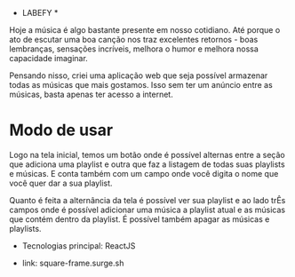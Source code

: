 * LABEFY *

Hoje a música é algo bastante presente em nosso cotidiano. Até porque o ato de escutar uma boa canção nos traz excelentes retornos - boas lembranças, sensações incríveis, melhora o humor e melhora nossa capacidade imaginar.

Pensando nisso, criei uma aplicação web que seja possível armazenar todas as músicas que mais gostamos. Isso sem ter um anúncio entre as músicas, basta apenas ter acesso a internet.

# Modo de usar

Logo na tela inicial, temos um botão onde é possível alternas entre a seção que adiciona uma playlist e outra que faz a listagem de todas suas playlists e músicas. E conta também com um campo onde você digita o nome que você quer dar a sua playlist.

Quanto é feita a alternância da tela é possível ver sua playlist e ao lado trÊs campos onde é possível adicionar uma música a playlist atual e as músicas que contém dentro da playlist. É possível também apagar as músicas e playlists.

- Tecnologias principal: ReactJS

- link: square-frame.surge.sh